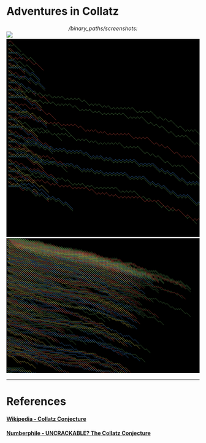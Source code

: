 # Adventures in Collatz

<p align="center">
<div align="center"><i>/binary_paths/screenshots:</i></div>
<img src="binary_paths/screenshots/screenshot.png">
<img src="binary_paths/screenshots/screenshot2.png">
<img src="binary_paths/screenshots/collatzprimes.png">
</p>

-------------------

# References

#### [Wikipedia - Collatz Conjecture](https://en.wikipedia.org/wiki/Collatz_conjecture)
#### [Numberphile - UNCRACKABLE? The Collatz Conjecture](https://youtu.be/5mFpVDpKX70)
